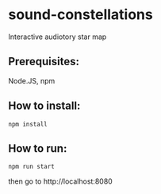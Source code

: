 # sound-constellations
Interactive audiotory star map


## Prerequisites:

Node.JS, npm

## How to install:

`npm install`

## How to run:

`npm run start`

then go to http://localhost:8080